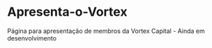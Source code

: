 # Apresenta-o-Vortex
Página para apresentação de membros da Vortex Capital - Ainda em desenvolvimento
